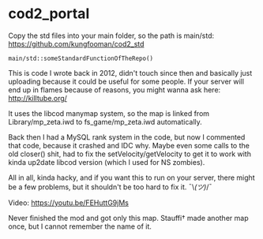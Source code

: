 # cod2_portal


Copy the std files into your main folder, so the path is main/std: https://github.com/kungfooman/cod2_std

    main/std::someStandardFunctionOfTheRepo()

This is code I wrote back in 2012, didn't touch since then and basically just uploading because it could be useful for some people. If your server will end up in flames because of reasons, you might wanna ask here: http://killtube.org/

It uses the libcod manymap system, so the map is linked from Library/mp_zeta.iwd to fs_game/mp_zeta.iwd automatically.

Back then I had a MySQL rank system in the code, but now I commented that code, because it crashed and IDC why. Maybe even some calls to the old closer() shit, had to fix the setVelocity/getVelocity to get it to work with kinda up2date libcod version (which I used for NS zombies).

All in all, kinda hacky, and if you want this to run on your server, there might be a few problems, but it shouldn't be too hard to fix it. ¯\\_(ツ)_/¯

Video: https://youtu.be/FEHuttG9jMs

Never finished the mod and got only this map. Stauffi† made another map once, but I cannot remember the name of it. 
